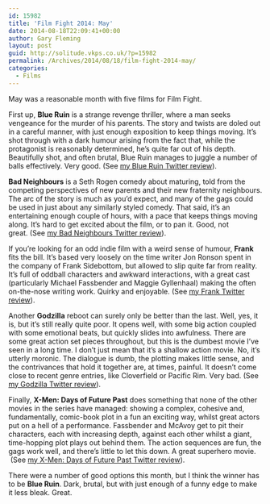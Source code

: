 ```yaml
---
id: 15982
title: 'Film Fight 2014: May'
date: 2014-08-18T22:09:41+00:00
author: Gary Fleming
layout: post
guid: http://solitude.vkps.co.uk/?p=15982
permalink: /Archives/2014/08/18/film-fight-2014-may/
categories:
  - Films
---
```

May was a reasonable month with five films for Film Fight.

First up, **Blue Ruin** is a strange revenge thriller, where a man seeks vengeance for the murder of his parents. The story and twists are doled out in a careful manner, with just enough exposition to keep things moving. It&#8217;s shot through with a dark humour arising from the fact that, while the protagonist is reasonably determined, he&#8217;s quite far out of his depth. Beautifully shot, and often brutal, Blue Ruin manages to juggle a number of balls effectively. Very good. (See [my Blue Ruin Twitter review](https://twitter.com/garyfleming/status/463774746031951872)).

**Bad Neighbours** is a Seth Rogen comedy about maturing, told from the competing perspectives of new parents and their new fraternity neighbours. The arc of the story is much as you&#8217;d expect, and many of the gags could be used in just about any similarly styled comedy. That said, it&#8217;s an entertaining enough couple of hours, with a pace that keeps things moving along. It&#8217;s hard to get excited about the film, or to pan it. Good, not great. (See [my Bad Neighbours Twitter review](https://twitter.com/garyfleming/status/463775293421809664)).

If you&#8217;re looking for an odd indie film with a weird sense of humour, **Frank** fits the bill. It&#8217;s based very loosely on the time writer Jon Ronson spent in the company of Frank Sidebottom, but allowed to slip quite far from reality. It&#8217;s full of oddball characters and awkward interactions, with a great cast (particularly Michael Fassbender and Maggie Gyllenhaal) making the often on-the-nose writing work. Quirky and enjoyable. (See [my Frank Twitter review](https://twitter.com/garyfleming/status/465606345606328320)).

Another **Godzilla** reboot can surely only be better than the last. Well, yes, it is, but it&#8217;s still really quite poor. It opens well, with some big action coupled with some emotional beats, but quickly slides into awfulness. There are some great action set pieces throughout, but this is the dumbest movie I&#8217;ve seen in a long time. I don&#8217;t just mean that it&#8217;s a shallow action movie. No, it&#8217;s utterly moronic. The dialogue is dumb, the plotting makes little sense, and the contrivances that hold it together are, at times, painful. It doesn&#8217;t come close to recent genre entries, like Cloverfield or Pacific Rim. Very bad. (See [my Godzilla Twitter review](https://twitter.com/garyfleming/status/470963047750963200)).

Finally, **X-Men: Days of Future Past** does something that none of the other movies in the series have managed: showing a complex, cohesive and, fundamentally, comic-book plot in a fun an exciting way, whilst great actors put on a hell of a performance. Fassbender and McAvoy get to pit their characters, each with increasing depth, against each other whilst a giant, time-hopping plot plays out behind them. The action sequences are fun, the gags work well, and there&#8217;s little to let this down. A great superhero movie.  (See [my X-Men: Days of Future Past Twitter review](https://twitter.com/garyfleming/status/472812429752418306)).

There were a number of good options this month, but I think the winner has to be **Blue Ruin**. Dark, brutal, but with just enough of a funny edge to make it less bleak. Great.